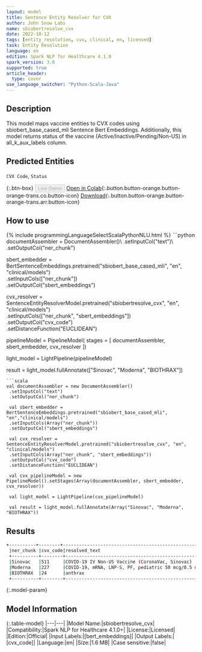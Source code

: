 ```yaml
---
layout: model
title: Sentence Entity Resolver for CVX
author: John Snow Labs
name: sbiobertresolve_cvx
date: 2022-10-12
tags: [entity_resolution, cvx, clinical, en, licensed]
task: Entity Resolution
language: en
edition: Spark NLP for Healthcare 4.1.0
spark_version: 3.0
supported: true
article_header:
  type: cover
use_language_switcher: "Python-Scala-Java"
---
```


## Description

This model maps vaccine entities to CVX codes using sbiobert_base_cased_mli Sentence Bert Embeddings. Additionally, this model returns status of the vaccine (Active/Inactive/Pending/Non-US) in all_k_aux_labels column.

## Predicted Entities

`CVX Code`, `Status`

{:.btn-box}
<button class="button button-orange" disabled>Live Demo</button>
[Open in Colab](https://colab.research.google.com/github/JohnSnowLabs/spark-nlp-workshop/blob/master/tutorials/Certification_Trainings/Healthcare/3.Clinical_Entity_Resolvers.ipynb){:.button.button-orange.button-orange-trans.co.button-icon}
[Download](https://s3.amazonaws.com/auxdata.johnsnowlabs.com/clinical/models/sbiobertresolve_cvx_en_4.1.0_3.0_1665597761894.zip){:.button.button-orange.button-orange-trans.arr.button-icon}

## How to use



<div class="tabs-box" markdown="1">
{% include programmingLanguageSelectScalaPythonNLU.html %}
```python
documentAssembler = DocumentAssembler()\
 .setInputCol("text")\
 .setOutputCol("ner_chunk")

 sbert_embedder = BertSentenceEmbeddings.pretrained("sbiobert_base_cased_mli", "en", "clinical/models")\
 .setInputCols(["ner_chunk"])\
 .setOutputCol("sbert_embeddings")

 cvx_resolver = SentenceEntityResolverModel.pretrained("sbiobertresolve_cvx", "en", "clinical/models")\
 .setInputCols(["ner_chunk", "sbert_embeddings"])\
 .setOutputCol("cvx_code")\
 .setDistanceFunction("EUCLIDEAN")

 pipelineModel = PipelineModel( stages = [ documentAssembler, sbert_embedder, cvx_resolver ])

 light_model = LightPipeline(pipelineModel)

 result = light_model.fullAnnotate(["Sinovac", "Moderna", "BIOTHRAX"])
```
```scala
val documentAssembler = new DocumentAssembler()
 .setInputCol("text")
 .setOutputCol("ner_chunk")

 val sbert_embedder = BertSentenceEmbeddings.pretrained("sbiobert_base_cased_mli", "en","clinical/models")
 .setInputCols(Array("ner_chunk"))
 .setOutputCol("sbert_embeddings")

 val cvx_resolver = SentenceEntityResolverModel.pretrained("sbiobertresolve_cvx", "en", "clinical/models")
 .setInputCols(Array("ner_chunk", "sbert_embeddings"))
 .setOutputCol("cvx_code")
 .setDistanceFunction("EUCLIDEAN")

 val cvx_pipelineModel = new PipelineModel().setStages(Array(documentAssembler, sbert_embedder, cvx_resolver))

 val light_model = LightPipeline(cvx_pipelineModel)

 val result = light_model.fullAnnotate(Array("Sinovac", "Moderna", "BIOTHRAX"))
```
</div>

## Results

```bash
+----------+--------+-------------------------------------------------------+--------+
 |ner_chunk |cvx_code|resolved_text                                          |Status  |
 +----------+--------+-------------------------------------------------------+--------+
 |Sinovac   |511     |COVID-19 IV Non-US Vaccine (CoronaVac, Sinovac)        |Non-US  |
 |Moderna   |227     |COVID-19, mRNA, LNP-S, PF, pediatric 50 mcg/0.5 mL dose|Inactive|
 |BIOTHRAX  |24      |anthrax                                                |Active  |
 +----------+--------+-------------------------------------------------------+--------+
```

{:.model-param}
## Model Information

{:.table-model}
|---|---|
|Model Name:|sbiobertresolve_cvx|
|Compatibility:|Spark NLP for Healthcare 4.1.0+|
|License:|Licensed|
|Edition:|Official|
|Input Labels:|[bert_embeddings]|
|Output Labels:|[cvx_code]|
|Language:|en|
|Size:|1.6 MB|
|Case sensitive:|false|